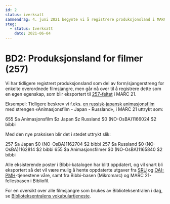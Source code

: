 ```yaml
---
id: 2
status: iverksatt
sammendrag: 4. juni 2021 begynte vi å registrere produksjonsland i MARC-felt 257. Tidligere har vi registrert dette som del av form/sjangerstreng for enkelte filmsjangre.
steg:
  - status: Iverksatt
    dato: 2021-06-04
---
```

# BD2: Produksjonsland for filmer (257)
<BdStatus/>

Vi har tidligere registrert produksjonsland som del av form/sjangerstreng for enkelte overordnede filmsjangre, 
men går nå over til å registrere dette som en egen egenskap, som blir eksportert til 
[257-feltet](https://www.loc.gov/marc/bibliographic/bd257.html) i MARC 21.

Eksempel: Tidligere beskrev vi f.eks. [en russisk-japansk animasjonsfilm](https://en.wikipedia.org/wiki/First_Squad) med strengen «Animasjonsfilm - Japan - Russland», i MARC 21 uttrykt som:

<marc>
655 $a Animasjonsfilm $z Japan $z Russland $0 (NO-OsBA)1166024 $2 bibbi
</marc>

Med den nye praksisen blir det i stedet uttrykt slik:

<marc>
257 $a Japan $0 (NO-OsBA)1162704 $2 bibbi
257 $a Russland $0 (NO-OsBA)1162814 $2 bibbi
655 $a Animasjonsfilmer $0 (NO-OsBA)1165840 $2 bibbi
</marc>

Alle eksisterende poster i Bibbi-katalogen har blitt oppdatert, og vil snart bli eksportert så det vil være mulig å hente oppdaterte utgaver fra
[SRU](/hente/bibliografiske-data/sru.html) og [OAI-PMH](/hente/bibliografiske-data/oai-pmh.html)-tjenestene våre,
samt fra Bibbi-basen (Mikromarc) og MARC 21-fellesbasen i Bibliofil.

For en oversikt over alle filmsjangre som brukes av Biblioteksentralen i dag, se [Biblioteksentralens vokabulartjeneste](https://id.bs.no/bibbi/group/efbe2d4b-b3de-4194-b069-b764b1333a23).
